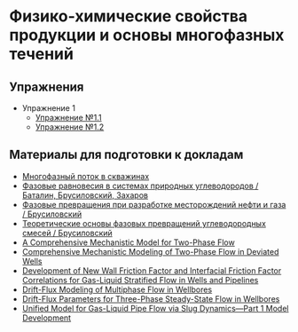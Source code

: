 # Физико-химические свойства продукции и основы многофазных течений

## Упражнения
* Упражнение 1
  * [Упражнение №1.1](tasks/task%201/task_1-1.html)
  * [Упражнение №1.2]()


## Материалы для подготовки к докладам
* [Многофазный поток в скважинах](files/Многофазный%20поток%20в%20скважинах.pdf)
* [Фазовые равновесия в системах природных углеводородов / Баталин, Брусиловский, Захаров](files/batalin_o_yu_brusilovskiy_a_i_fazovye_ravnovesiya_v_sistemak.pdf)
* [Фазовые превращения при разработке месторождений нефти и газа / Брусиловский](files/brusilovskiy_a_i_fazovye_prevrashcheniya_pri_razrabotke_mest.pdf)
* [Теоретические основы фазовых превращений углеводородных смесей / Брусиловский](files/Брусиловский%20А.И.%20Теоретические%20основы%20фазовых%20превращений%20углеводородных%20смесей.doc)
* [A Comprehensive Mechanistic Model for Two-Phase Flow](files/A%20Comprehensive%20Mechanistic%20Model%20for%20Two-Phase%20Flow.pdf)
* [Comprehensive Mechanistic Modeling of Two-Phase Flow in Deviated Wells](files/Comprehensive%20Mechanistic%20Modeling%20of%20Two-Phase%20Flow%20in%20Deviated%20Wells.pdf)
* [Development of New Wall Friction Factor and Interfacial Friction Factor Correlations for Gas-Liquid Stratified Flow in Wells and Pipelines](files/Development%20of%20New%20Wall%20Friction%20Factor%20and%20Interfacial%20Friction%20Factor%20Correlations%20for%20Gas-Liquid%20Stratified%20Flow%20in%20Wells%20and%20Pipelines.pdf)
* [Drift-Flux Modeling of Multiphase Flow in Wellbores](files/Drift-Flux%20Modeling%20of%20Multiphase%20Flow%20in%20Wellbores.pdf)
* [Drift-Flux Parameters for Three-Phase Steady-State Flow in Wellbores](files/Drift-Flux%20Parameters%20for%20Three-Phase%20Steady-State%20Flow%20in%20Wellbores.pdf)
* [Unified Model for Gas-Liquid Pipe Flow via Slug Dynamics—Part 1 Model Development](files/Unified%20Model%20for%20Gas-Liquid%20Pipe%20Flow%20via%20Slug%20Dynamics—Part%201%20Model%20Development.pdf)
